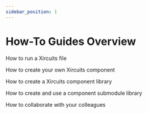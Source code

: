 ```yaml
---
sidebar_position: 1
---
```


# How-To Guides Overview

How to run a Xircuits file

How to create your own Xircuits component

How to create a Xircuits component library

How to create and use a component submodule library

How to collaborate with your colleagues
